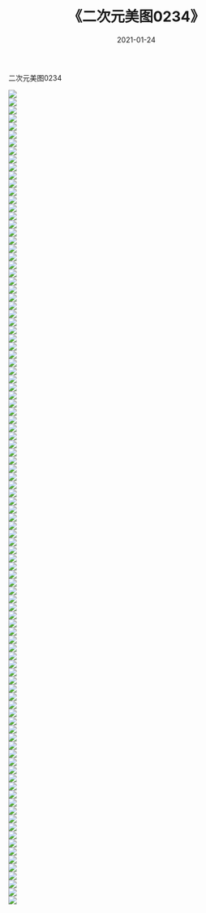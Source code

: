 ﻿---
layout: post
title:  《二次元美图0234》
date:   2021-01-24
img: http://imgx.orgx.ga/二次元/2021/二次元美图0234/000.jpg
categories: [美女, 清纯, 唯美]
---

二次元美图0234

 ![](http://imgx.orgx.ga/二次元/2021/二次元美图0234/001.jpg) <br>![](http://imgx.orgx.ga/二次元/2021/二次元美图0234/002.jpg) <br>![](http://imgx.orgx.ga/二次元/2021/二次元美图0234/003.jpg) <br>![](http://imgx.orgx.ga/二次元/2021/二次元美图0234/004.jpg) <br>![](http://imgx.orgx.ga/二次元/2021/二次元美图0234/005.jpg) <br>![](http://imgx.orgx.ga/二次元/2021/二次元美图0234/006.jpg) <br>![](http://imgx.orgx.ga/二次元/2021/二次元美图0234/007.jpg) <br>![](http://imgx.orgx.ga/二次元/2021/二次元美图0234/008.jpg) <br>![](http://imgx.orgx.ga/二次元/2021/二次元美图0234/009.jpg) <br>![](http://imgx.orgx.ga/二次元/2021/二次元美图0234/010.jpg) <br>![](http://imgx.orgx.ga/二次元/2021/二次元美图0234/011.jpg) <br>![](http://imgx.orgx.ga/二次元/2021/二次元美图0234/012.jpg) <br>![](http://imgx.orgx.ga/二次元/2021/二次元美图0234/013.jpg) <br>![](http://imgx.orgx.ga/二次元/2021/二次元美图0234/014.jpg) <br>![](http://imgx.orgx.ga/二次元/2021/二次元美图0234/015.jpg) <br>![](http://imgx.orgx.ga/二次元/2021/二次元美图0234/016.jpg) <br>![](http://imgx.orgx.ga/二次元/2021/二次元美图0234/017.jpg) <br>![](http://imgx.orgx.ga/二次元/2021/二次元美图0234/018.jpg) <br>![](http://imgx.orgx.ga/二次元/2021/二次元美图0234/019.jpg) <br>![](http://imgx.orgx.ga/二次元/2021/二次元美图0234/020.jpg) <br>![](http://imgx.orgx.ga/二次元/2021/二次元美图0234/021.jpg) <br>![](http://imgx.orgx.ga/二次元/2021/二次元美图0234/022.jpg) <br>![](http://imgx.orgx.ga/二次元/2021/二次元美图0234/023.jpg) <br>![](http://imgx.orgx.ga/二次元/2021/二次元美图0234/024.jpg) <br>![](http://imgx.orgx.ga/二次元/2021/二次元美图0234/025.jpg) <br>![](http://imgx.orgx.ga/二次元/2021/二次元美图0234/026.jpg) <br>![](http://imgx.orgx.ga/二次元/2021/二次元美图0234/027.jpg) <br>![](http://imgx.orgx.ga/二次元/2021/二次元美图0234/028.jpg) <br>![](http://imgx.orgx.ga/二次元/2021/二次元美图0234/029.jpg) <br>![](http://imgx.orgx.ga/二次元/2021/二次元美图0234/030.jpg) <br>![](http://imgx.orgx.ga/二次元/2021/二次元美图0234/031.jpg) <br>![](http://imgx.orgx.ga/二次元/2021/二次元美图0234/032.jpg) <br>![](http://imgx.orgx.ga/二次元/2021/二次元美图0234/033.jpg) <br>![](http://imgx.orgx.ga/二次元/2021/二次元美图0234/034.jpg) <br>![](http://imgx.orgx.ga/二次元/2021/二次元美图0234/035.jpg) <br>![](http://imgx.orgx.ga/二次元/2021/二次元美图0234/036.jpg) <br>![](http://imgx.orgx.ga/二次元/2021/二次元美图0234/037.jpg) <br>![](http://imgx.orgx.ga/二次元/2021/二次元美图0234/038.jpg) <br>![](http://imgx.orgx.ga/二次元/2021/二次元美图0234/039.jpg) <br>![](http://imgx.orgx.ga/二次元/2021/二次元美图0234/040.jpg) <br>![](http://imgx.orgx.ga/二次元/2021/二次元美图0234/041.jpg) <br>![](http://imgx.orgx.ga/二次元/2021/二次元美图0234/042.jpg) <br>![](http://imgx.orgx.ga/二次元/2021/二次元美图0234/043.jpg) <br>![](http://imgx.orgx.ga/二次元/2021/二次元美图0234/044.jpg) <br>![](http://imgx.orgx.ga/二次元/2021/二次元美图0234/045.jpg) <br>![](http://imgx.orgx.ga/二次元/2021/二次元美图0234/046.jpg) <br>![](http://imgx.orgx.ga/二次元/2021/二次元美图0234/047.jpg) <br>![](http://imgx.orgx.ga/二次元/2021/二次元美图0234/048.jpg) <br>![](http://imgx.orgx.ga/二次元/2021/二次元美图0234/049.jpg) <br>![](http://imgx.orgx.ga/二次元/2021/二次元美图0234/050.jpg) <br>![](http://imgx.orgx.ga/二次元/2021/二次元美图0234/051.jpg) <br>![](http://imgx.orgx.ga/二次元/2021/二次元美图0234/052.jpg) <br>![](http://imgx.orgx.ga/二次元/2021/二次元美图0234/053.jpg) <br>![](http://imgx.orgx.ga/二次元/2021/二次元美图0234/054.jpg) <br>![](http://imgx.orgx.ga/二次元/2021/二次元美图0234/055.jpg) <br>![](http://imgx.orgx.ga/二次元/2021/二次元美图0234/056.jpg) <br>![](http://imgx.orgx.ga/二次元/2021/二次元美图0234/057.jpg) <br>![](http://imgx.orgx.ga/二次元/2021/二次元美图0234/058.jpg) <br>![](http://imgx.orgx.ga/二次元/2021/二次元美图0234/059.jpg) <br>![](http://imgx.orgx.ga/二次元/2021/二次元美图0234/060.jpg) <br>![](http://imgx.orgx.ga/二次元/2021/二次元美图0234/061.jpg) <br>![](http://imgx.orgx.ga/二次元/2021/二次元美图0234/062.jpg) <br>![](http://imgx.orgx.ga/二次元/2021/二次元美图0234/063.jpg) <br>![](http://imgx.orgx.ga/二次元/2021/二次元美图0234/064.jpg) <br>![](http://imgx.orgx.ga/二次元/2021/二次元美图0234/065.jpg) <br>![](http://imgx.orgx.ga/二次元/2021/二次元美图0234/066.jpg) <br>![](http://imgx.orgx.ga/二次元/2021/二次元美图0234/067.jpg) <br>![](http://imgx.orgx.ga/二次元/2021/二次元美图0234/068.jpg) <br>![](http://imgx.orgx.ga/二次元/2021/二次元美图0234/069.jpg) <br>![](http://imgx.orgx.ga/二次元/2021/二次元美图0234/070.jpg) <br>![](http://imgx.orgx.ga/二次元/2021/二次元美图0234/071.jpg) <br>![](http://imgx.orgx.ga/二次元/2021/二次元美图0234/072.jpg) <br>![](http://imgx.orgx.ga/二次元/2021/二次元美图0234/073.jpg) <br>![](http://imgx.orgx.ga/二次元/2021/二次元美图0234/074.jpg) <br>![](http://imgx.orgx.ga/二次元/2021/二次元美图0234/075.jpg) <br>![](http://imgx.orgx.ga/二次元/2021/二次元美图0234/076.jpg) <br>![](http://imgx.orgx.ga/二次元/2021/二次元美图0234/077.jpg) <br>![](http://imgx.orgx.ga/二次元/2021/二次元美图0234/078.jpg) <br>![](http://imgx.orgx.ga/二次元/2021/二次元美图0234/079.jpg) <br>![](http://imgx.orgx.ga/二次元/2021/二次元美图0234/080.jpg) <br>![](http://imgx.orgx.ga/二次元/2021/二次元美图0234/081.jpg) <br>![](http://imgx.orgx.ga/二次元/2021/二次元美图0234/082.jpg) <br>![](http://imgx.orgx.ga/二次元/2021/二次元美图0234/083.jpg) <br>![](http://imgx.orgx.ga/二次元/2021/二次元美图0234/084.jpg) <br>![](http://imgx.orgx.ga/二次元/2021/二次元美图0234/085.jpg) <br>![](http://imgx.orgx.ga/二次元/2021/二次元美图0234/086.jpg) <br>![](http://imgx.orgx.ga/二次元/2021/二次元美图0234/087.jpg) <br>![](http://imgx.orgx.ga/二次元/2021/二次元美图0234/088.jpg) <br>![](http://imgx.orgx.ga/二次元/2021/二次元美图0234/089.jpg) <br>![](http://imgx.orgx.ga/二次元/2021/二次元美图0234/090.jpg) <br>![](http://imgx.orgx.ga/二次元/2021/二次元美图0234/091.jpg) <br>![](http://imgx.orgx.ga/二次元/2021/二次元美图0234/092.jpg) <br>![](http://imgx.orgx.ga/二次元/2021/二次元美图0234/093.jpg) <br>![](http://imgx.orgx.ga/二次元/2021/二次元美图0234/094.jpg) <br>![](http://imgx.orgx.ga/二次元/2021/二次元美图0234/095.jpg) <br>![](http://imgx.orgx.ga/二次元/2021/二次元美图0234/096.jpg) <br>![](http://imgx.orgx.ga/二次元/2021/二次元美图0234/097.jpg) <br>![](http://imgx.orgx.ga/二次元/2021/二次元美图0234/098.jpg) <br>![](http://imgx.orgx.ga/二次元/2021/二次元美图0234/099.jpg) <br>![](http://imgx.orgx.ga/二次元/2021/二次元美图0234/100.jpg) <br>